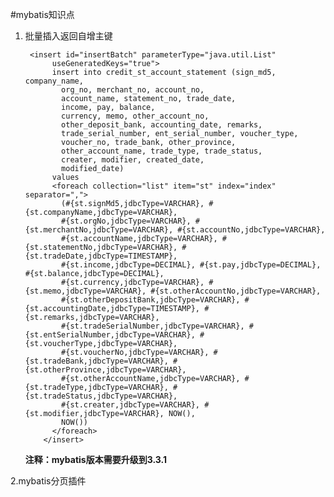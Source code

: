 #mybatis知识点
 1. 批量插入返回自增主键
    >
         <insert id="insertBatch" parameterType="java.util.List"
              useGeneratedKeys="true">
              insert into credit_st_account_statement (sign_md5, company_name,
                org_no, merchant_no, account_no,
                account_name, statement_no, trade_date,
                income, pay, balance,
                currency, memo, other_account_no,
                other_deposit_bank, accounting_date, remarks,
                trade_serial_number, ent_serial_number, voucher_type,
                voucher_no, trade_bank, other_province,
                other_account_name, trade_type, trade_status,
                creater, modifier, created_date,
                modified_date)
              values
              <foreach collection="list" item="st" index="index" separator=",">
                (#{st.signMd5,jdbcType=VARCHAR}, #{st.companyName,jdbcType=VARCHAR},
                #{st.orgNo,jdbcType=VARCHAR}, #{st.merchantNo,jdbcType=VARCHAR}, #{st.accountNo,jdbcType=VARCHAR},
                #{st.accountName,jdbcType=VARCHAR}, #{st.statementNo,jdbcType=VARCHAR}, #{st.tradeDate,jdbcType=TIMESTAMP},
                #{st.income,jdbcType=DECIMAL}, #{st.pay,jdbcType=DECIMAL}, #{st.balance,jdbcType=DECIMAL},
                #{st.currency,jdbcType=VARCHAR}, #{st.memo,jdbcType=VARCHAR}, #{st.otherAccountNo,jdbcType=VARCHAR},
                #{st.otherDepositBank,jdbcType=VARCHAR}, #{st.accountingDate,jdbcType=TIMESTAMP}, #{st.remarks,jdbcType=VARCHAR},
                #{st.tradeSerialNumber,jdbcType=VARCHAR}, #{st.entSerialNumber,jdbcType=VARCHAR}, #{st.voucherType,jdbcType=VARCHAR},
                #{st.voucherNo,jdbcType=VARCHAR}, #{st.tradeBank,jdbcType=VARCHAR}, #{st.otherProvince,jdbcType=VARCHAR},
                #{st.otherAccountName,jdbcType=VARCHAR}, #{st.tradeType,jdbcType=VARCHAR}, #{st.tradeStatus,jdbcType=VARCHAR},
                #{st.creater,jdbcType=VARCHAR}, #{st.modifier,jdbcType=VARCHAR}, NOW(),
                NOW())
              </foreach>
            </insert>
        
    **注释：mybatis版本需要升级到3.3.1**
    
 2.mybatis分页插件
  

    
    
